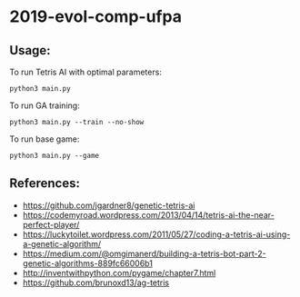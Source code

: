 # 2019-evol-comp-ufpa

## Usage:
To run Tetris AI with optimal parameters:
```
python3 main.py
```

To run GA training:
```
python3 main.py --train --no-show
```

To run base game:
```
python3 main.py --game
```

## References:
- https://github.com/jgardner8/genetic-tetris-ai
- https://codemyroad.wordpress.com/2013/04/14/tetris-ai-the-near-perfect-player/
- https://luckytoilet.wordpress.com/2011/05/27/coding-a-tetris-ai-using-a-genetic-algorithm/
- https://medium.com/@omgimanerd/building-a-tetris-bot-part-2-genetic-algorithms-889fc66006b1
- http://inventwithpython.com/pygame/chapter7.html
- https://github.com/brunoxd13/ag-tetris

